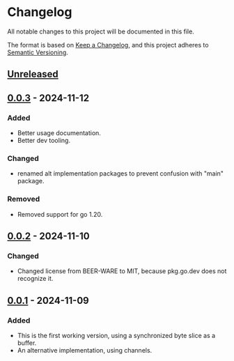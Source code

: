 # Changelog

All notable changes to this project will be documented in this file.

The format is based on [Keep a Changelog](https://keepachangelog.com/en/1.1.0/),
and this project adheres to [Semantic Versioning](https://semver.org/spec/v2.0.0.html).

## [Unreleased]

## [0.0.3] - 2024-11-12

### Added

- Better usage documentation.
- Better dev tooling.

### Changed

- renamed alt implementation packages to prevent confusion with "main" package.

### Removed

- Removed support for go 1.20.

## [0.0.2] - 2024-11-10

### Changed

- Changed license from BEER-WARE to MIT, because pkg.go.dev does not recognize it.

## [0.0.1] - 2024-11-09

### Added

- This is the first working version, using a synchronized byte slice as a buffer.
- An alternative implementation, using channels.


[unreleased]: https://github.com/ComaVN/multee/compare/v0.0.3...HEAD
[0.0.3]: https://github.com/ComaVN/multee/compare/v0.0.2...v0.0.3
[0.0.2]: https://github.com/ComaVN/multee/compare/v0.0.1...v0.0.2
[0.0.1]: https://github.com/ComaVN/multee/releases/tag/v0.0.1
